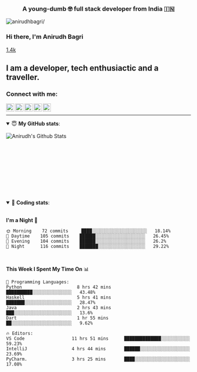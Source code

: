 <h3 align="center">A young-dumb 🤓 full stack developer from India 🇮🇳</h3>

<p align="left"> <img src=https://komarev.com/ghpvc/?username=anirudhbagri alt=anirudhbagri/> </p>

### Hi there, I'm Anirudh Bagri


<a href="https://stackoverflow.com/users/7579549" title="Stack Overflow">
<div class="favicon favicon-stackoverflow" title="Stack Overflow"></div>
<span class="score">1.4k</span>
</a>

## I am a developer, tech enthusiactic and a traveller. 

### Connect with me:


[<img align="left" alt="anirudh | Twitter" width="22px" src="https://cdn.jsdelivr.net/npm/simple-icons@v3/icons/twitter.svg" />][twitter]

[<img align="left" alt="anirudh | LinkedIn" width="22px" src="https://cdn.jsdelivr.net/npm/simple-icons@v3/icons/linkedin.svg" />][linkedin]

[<img align="left" alt="anirudh | Instagram" width="22px" src="https://cdn.jsdelivr.net/npm/simple-icons@v3/icons/instagram.svg" />][instagram]

[<img align="left" alt="anirudh | Instagram" width="22px" src="https://cdn.jsdelivr.net/npm/simple-icons@v3/icons/stackoverflow.svg" />][stackOverflow]

[<img align="left" alt="anirudh | Instagram" width="22px" src="https://cdn.jsdelivr.net/npm/simple-icons@v3/icons/gmail.svg" />][mail]

<br />

---

<details open>
 <summary>😇 <b>My GitHub stats</b>: </summary>

<br>

<img align="left" alt="Anirudh's Github Stats" src="https://github-readme-stats.vercel.app/api?username=anirudhbagri&show_icons=true&hide_border=true" />

</details>

<br> <br> <br> <br> <br> <br> <br> <br> <br> 
<!-- --- -->

<details open>
 <summary>🤖 <b>Coding stats</b>: </summary>
 
<br>

**I'm a Night 🦉** 

```text
🌞 Morning    72 commits     ████░░░░░░░░░░░░░░░░░░░░░   18.14% 
🌆 Daytime    105 commits    ██████░░░░░░░░░░░░░░░░░░░   26.45% 
🌃 Evening    104 commits    ██████░░░░░░░░░░░░░░░░░░░   26.2% 
🌙 Night      116 commits    ███████░░░░░░░░░░░░░░░░░░   29.22%
```

<br>

**This Week I Spent My Time On** 📊 

```text
💬 Programming Languages: 
Python                     8 hrs 42 mins       ██████████░░░░░░░░░░░░░░░   43.48% 
Haskell                    5 hrs 41 mins       ███████░░░░░░░░░░░░░░░░░░   28.47% 
Java                       2 hrs 43 mins       ███░░░░░░░░░░░░░░░░░░░░░░   13.6% 
Dart                       1 hr 55 mins        ██░░░░░░░░░░░░░░░░░░░░░░░   9.62% 

🔥 Editors: 
VS Code                  11 hrs 51 mins      ██████████████░░░░░░░░░░░   59.23% 
IntelliJ                 4 hrs 44 mins       ██████░░░░░░░░░░░░░░░░░░░   23.69% 
PyCharm.                 3 hrs 25 mins       ████░░░░░░░░░░░░░░░░░░░░░   17.08% 

```

</details>


[twitter]: https://twitter.com/anirudhbagri
[linkedin]: https://linkedin.com/in/anirudhbagri
[instagram]: https://instagram.com/anirudhbagri
[stackOverflow]: https://stackoverflow.com/users/7579549/anirudh-bagri
[mail]: mailto:bagrianirudh@gmail.com
